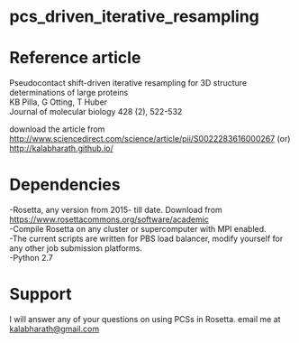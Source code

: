 # pcs_driven_iterative_resampling

# Reference article

Pseudocontact shift-driven iterative resampling for 3D structure determinations of large proteins </br>
KB Pilla, G Otting, T Huber </br>
Journal of molecular biology 428 (2), 522-532 </br>

download the article from http://www.sciencedirect.com/science/article/pii/S0022283616000267 (or) http://kalabharath.github.io/ </br>
# Dependencies
-Rosetta, any version from 2015- till date. Download from https://www.rosettacommons.org/software/academic </br>
-Compile Rosetta on any cluster or supercomputer with MPI enabled. </br>
-The current scripts are written for PBS load balancer, modify yourself for any other job submission platforms. </br>
-Python 2.7 </br>

# Support
I will answer any of your questions on using PCSs in Rosetta. email me at kalabharath@gmail.com </br>